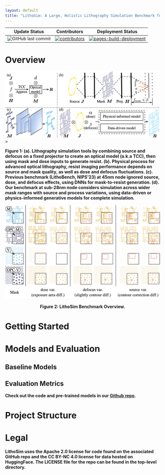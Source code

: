 ```yaml
---
layout: default
title: "LithoSim: A Large, Holistic Lithography Simulation Benchmark for AI-Driven Semiconductor Manufacturing"
---
```

| Update Status                                                                                    | Contributors                                                                                                                                                             | Deployment Status                                                                                                                                                                                                                          |
| ------------------------------------------------------------------------------------------------ | ------------------------------------------------------------------------------------------------------------------------------------------------------------------------ | ------------------------------------------------------------------------------------------------------------------------------------------------------------------------------------------------------------------------------------------ |
| ![GitHub last commit](https://img.shields.io/github/last-commit/dw-hongquan/dw-hongquan.github.io) | [![contributors](https://img.shields.io/github/contributors/dw-hongquan/dw-hongquan.github.io.svg)](https://github.com/dw-hongquan/dw-hongquan.github.io/graphs/contributors) | [![pages-build-deployment](https://github.com/dw-hongquan/dw-hongquan.github.io/actions/workflows/pages/pages-build-deployment/badge.svg)](https://github.com/dw-hongquan/dw-hongquan.github.io/actions/workflows/pages/pages-build-deployment) |

# Overview

<div>
	<img width="900" src="../assets/img/lithosim/overview.png" class="center"> 
</div>>
<p>
<strong>Figure 1: (a). Lithography simulation tools by combining source and defocus on a fixed projector to create an optical model (a.k.a TCC), then using mask and dose inputs to generate resist. (b). Physical process for advanced optical lithography, resist imaging performance depends on source and mask quality, as well as dose and defocus fluctuations. (c). Previous benchmark (LithoBench, NIPS'23) at 45nm node ignored source, dose, and defocus effects, using DNNs for mask-to-resist generation. (d). Our benchmark at sub-28nm node considers simulation across wider mask ranges with source and process variations, using data-driven or physics-informed generative models for complete simulation.
</p>

<div>
	<img width="900" src="../assets/img/lithosim/data.png" class="center"> 
</div>
<p style="text-align:center">
	<strong> Figure 2: </strong>LithoSim Benchmark Overview.
</p>

# Getting Started



# Models and Evaluation

## Baseline Models

## Evaluation Metrics

Check out the code and pre-trained models in our [Github repo](https://github.com/woodfrog/poly-diffuse).

# Project Structure

# Legal

LithoSim uses the Apache 2.0 license for code found on the associated GitHub repo and the CC BY-NC 4.0 license for data hosted on HuggingFace.  The LICENSE file for the repo can be found in the top-level directory.
